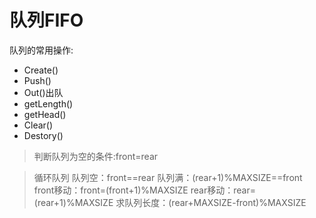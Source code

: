 # 队列FIFO
队列的常用操作:
* Create()
* Push()
* Out()出队
* getLength()
* getHead()
* Clear()
* Destory()

>判断队列为空的条件:front=rear

>循环队列
队列空：front==rear
队列满：(rear+1)%MAXSIZE==front
front移动：front=(front+1)%MAXSIZE
rear移动：rear=(rear+1)%MAXSIZE
求队列长度：(rear+MAXSIZE-front)%MAXSIZE